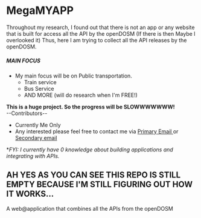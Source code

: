 # MegaMYAPP
Throughout my research, I found out that there is not an app or any website that is built for access all the API by the openDOSM (If there is then Maybe I overlooked it)
Thus, here I am trying to collect all the API releases by the openDOSM. 
##### MAIN FOCUS ###### 
- My main focus will be on Public transportation.
  - Train service
  - Bus Service
  - AND MORE (will do research when I'm FREE!) 


**This is a huge project. So the progress will be SLOWWWWWWW!** 
<br>
--Contributors-- 
 -  Currently Me Only
 -  Any interested please feel free to contact me via <a href="mailto:jialecjl2016@outlook.com"> Primary Email </a> or <a href="mailto:jialecjl2016@outlook.com"> Secondary email </a>

 
 **FYI: I currently have 0 knowledge about building applications and integrating with APIs.* 

## AH YES AS YOU CAN SEE THIS REPO IS STILL EMPTY BECAUSE I'M STILL FIGURING OUT HOW IT WORKS... 

A web@application that combines all the APIs from the openDOSM
